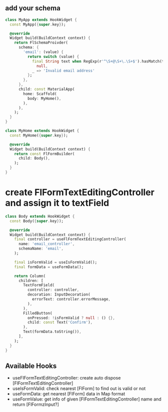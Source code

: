 ## add your schema
```dart
class MyApp extends HookWidget {
  const MyApp({super.key});

  @override
  Widget build(BuildContext context) {
    return FlSchemaProivder(
      schema: {
        'email': (value) {
          return switch (value) {
            final String text when RegExp(r'^\S+@\S+\.\S+$').hasMatch(text) =>
              null,
            _ => 'Invalid email address'
          };
        },
      },
      child: const MaterialApp(
        home: Scaffold(
          body: MyHome(),
        ),
      ),
    );
  }
}

class MyHome extends HookWidget {
  const MyHome({super.key});

  @override
  Widget build(BuildContext context) {
    return const FlFormBuilder(
      child: Body(),
    );
  }
}
```

# create FlFormTextEditingController and assign it to textField

```dart
class Body extends HookWidget {
  const Body({super.key});

  @override
  Widget build(BuildContext context) {
    final controller = useFlFormTextEditingController(
      name: 'email_controller',
      schemaName: 'email',
    );

    final isFormValid = useIsFormValid();
    final formData = useFormData();

    return Column(
      children: [
        TextFormField(
          controller: controller,
          decoration: InputDecoration(
            errorText: controller.errorMessage,
          ),
        ),
        FilledButton(
          onPressed: !isFormValid ? null : () {},
          child: const Text('Confirm'),
        ),
        Text(formData.toString()),
      ],
    );
  }
}
```

## Available Hooks
- useFlFormTextEditingController: create auto dispose [FlFormTextEditingController]
- useIsFormValid: check nearest [FlForm] to find out is valid or not
- useFormData: get nearest [FlForm] data in Map format
- useFormValue: get info of given [FlFormTextEditingController] name and return [FlFormzInput?]